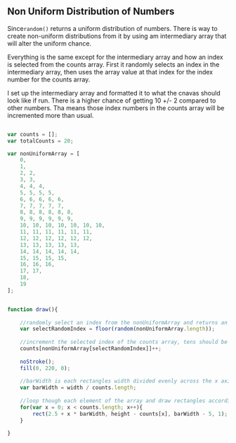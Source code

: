 ## Non Uniform Distribution of Numbers

Since`random()` returns a uniform distribution of numbers. There is way to create non-uniform distributions from it by using am intermediary array that will alter the uniform chance.
<br>

Everything is the same except for the intermediary array and how an index is selected from the counts array. First it randomly selects an index in the intermediary array, then uses the array value at that index for the index number for the counts array.
<br>

I set up the intermediary array and formatted it to what the cnavas should look like if run. There is a higher chance of getting 10 +/- 2 compared to other numbers. Tha means those index numbers in the counts array will be incremented more than usual.
<br>



```javascript

var counts = [];
var totalCounts = 20;

var nonUniformArray = [
	0,
	1,
	2, 2,
	3, 3,
	4, 4, 4,
	5, 5, 5, 5,
	6, 6, 6, 6, 6,
	7, 7, 7, 7, 7,
	8, 8, 8, 8, 8, 8,
	9, 9, 9, 9, 9, 9,
	10, 10, 10, 10, 10, 10, 10,
	11, 11, 11, 11, 11, 11,
	12, 12, 12, 12, 12, 12,
	13, 13, 13, 13, 13,
	14, 14, 14, 14, 14,
	15, 15, 15, 15,
	16, 16, 16,
	17, 17,
	18,
	19
];


function draw(){
	
	//randomly select an index from the nonUniformArray and returns an index in the counts array
	var selectRandomIndex = floor(random(nonUniformArray.length));
	
	//increment the selected index of the counts array, tens should be a higher chance of being selected
	counts[nonUniformArray[selectRandomIndex]]++;
	
	noStroke();
	fill(0, 220, 0);
	
	//barWidth is each rectangles width divided evenly across the x axis of the canvas.
	var barWidth = width / counts.length;
	
	//loop though each element of the array and draw rectangles accordingly
	for(var x = 0; x < counts.length; x++){
		rect(2.5 + x * barWidth, height - counts[x], barWidth - 5, 1);
	}
	
}

```